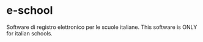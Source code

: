 e-school
========
Software di registro elettronico per le scuole italiane.
This software is ONLY for italian schools.
